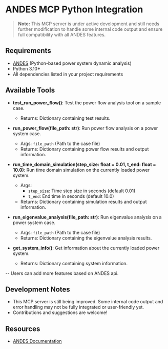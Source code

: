 # ANDES MCP Python Integration

> **Note:**
> This MCP server is under active development and still needs further modification to handle some internal code output and ensure full compatibility with all ANDES features.

## Requirements

- [ANDES](https://andes.readthedocs.io/) (Python-based power system dynamic analysis)
- Python 3.10+
- All dependencies listed in your project requirements

## Available Tools

- **test_run_power_flow()**: Test the power flow analysis tool on a sample case.
  - Returns: Dictionary containing test results.

- **run_power_flow(file_path: str)**: Run power flow analysis on a power system case.
  - Args: `file_path` (Path to the case file)
  - Returns: Dictionary containing power flow results and output information.

- **run_time_domain_simulation(step_size: float = 0.01, t_end: float = 10.0)**: Run time domain simulation on the currently loaded power system.
  - Args:
    - `step_size`: Time step size in seconds (default 0.01)
    - `t_end`: End time in seconds (default 10.0)
  - Returns: Dictionary containing simulation results and output information.

- **run_eigenvalue_analysis(file_path: str)**: Run eigenvalue analysis on a power system case.
  - Args: `file_path` (Path to the case file)
  - Returns: Dictionary containing the eigenvalue analysis results.

- **get_system_info()**: Get information about the currently loaded power system.
  - Returns: Dictionary containing system information.

-- Users can add more features based on ANDES api.


## Development Notes

- This MCP server is still being improved. Some internal code output and error handling may not be fully integrated or user-friendly yet.
- Contributions and suggestions are welcome!

## Resources
- [ANDES Documentation](https://andes.readthedocs.io/) 